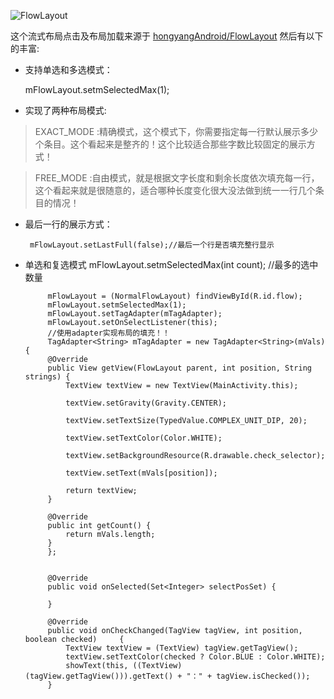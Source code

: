 ![FlowLayout](https://raw.githubusercontent.com/lovejjfg/FlowLayout-master/master/flowLayout.gif)

这个流式布局点击及布局加载来源于 [hongyangAndroid/FlowLayout](https://github.com/hongyangAndroid/FlowLayout) 然后有以下的丰富:
 * 支持单选和多选模式：
  
	  mFlowLayout.setmSelectedMax(1);

 * 实现了两种布局模式:

> EXACT_MODE :精确模式，这个模式下，你需要指定每一行默认展示多少个条目。这个看起来是整齐的！这个比较适合那些字数比较固定的展示方式！

> FREE_MODE :自由模式，就是根据文字长度和剩余长度依次填充每一行，这个看起来就是很随意的，适合哪种长度变化很大没法做到统一一行几个条目的情况！

 * 最后一行的展示方式：

        mFlowLayout.setLastFull(false);//最后一个行是否填充整行显示
 * 单选和复选模式
       mFlowLayout.setmSelectedMax(int count); //最多的选中数量

            mFlowLayout = (NormalFlowLayout) findViewById(R.id.flow);
            mFlowLayout.setmSelectedMax(1);
            mFlowLayout.setTagAdapter(mTagAdapter);
            mFlowLayout.setOnSelectListener(this);
            //使用adapter实现布局的填充！！
            TagAdapter<String> mTagAdapter = new TagAdapter<String>(mVals) {
            @Override
            public View getView(FlowLayout parent, int position, String strings) {
                TextView textView = new TextView(MainActivity.this);

                textView.setGravity(Gravity.CENTER);

                textView.setTextSize(TypedValue.COMPLEX_UNIT_DIP, 20);

                textView.setTextColor(Color.WHITE);

                textView.setBackgroundResource(R.drawable.check_selector);

                textView.setText(mVals[position]);

                return textView;
            }

            @Override
            public int getCount() {
                return mVals.length;
            }
            };


            @Override
            public void onSelected(Set<Integer> selectPosSet) {

            }

            @Override
            public void onCheckChanged(TagView tagView, int position, boolean checked)     {
                TextView textView = (TextView) tagView.getTagView();
                textView.setTextColor(checked ? Color.BLUE : Color.WHITE);
                showText(this, ((TextView) (tagView.getTagView())).getText() + "：" + tagView.isChecked());
            }
